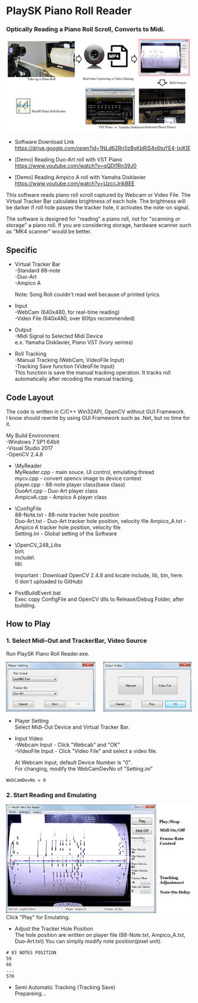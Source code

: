 # PlaySK Piano Roll Reader       
### Optically Reading a Piano Roll Scroll, Converts to Midi.

![Overall System](./README_img/Overall_System.png)

- Software Download Link  
https://drive.google.com/open?id=1NLd62Rn1izBsKbRlS4x6tuYE4-IxiKIE


- [Demo] Reading Duo-Art roll with VST Piano   
https://www.youtube.com/watch?v=qQDl1Rn39J0
 

- [Demo] Reading Ampico A roll with Yamaha Disklavier     
https://www.youtube.com/watch?v=UzccJrikBEE

This software reads piano roll scroll captured by Webcam or Video File. The Virtual Tracker Bar calculates brightness of each hole. The brightness will be darker if roll hole passes the tracker hole, it activates the note-on signal. 

The software is designed for "reading" a piano roll, not for "scanning or storage" a piano roll. If you are considering storage, hardware scanner such as "MK4 scanner" would be better. 

## Specific
- Virtual Tracker Bar   
    -Standard 88-note    
    -Duo-Art     
    -Ampico A

    Note: Song Roll couldn't read well because of printed lyrics.

- Input     
    -WebCam  (640x480, for real-time reading)    
    -Video File (640x480, over 60fps recommended)

- Output    
    -Midi Signal to Selected Midi Device    
    e.x. Yamaha Disklavier, Piano VST (Ivory serires)
    
- Roll Tracking     
    -Manual Tracking (WebCam, VideoFile Input)   
    -Tracking Save function (VideoFile Input)     
     This function is save the manual tracking operation. It tracks roll automatically after recoding the manual tracking.

## Code Layout
The code is written in C/C++ Win32API, OpenCV without GUI Framework.  
I know should rewrite by using GUI Framework such as .Net, but no time for it.

My Build Environment    
-Windows 7 SP1 64bit    
-Visual Studio 2017      
-OpenCV 2.4.8 

- \MyReader   
MyReader.cpp - main souce. UI control, emulating thread       
mycv.cpp - convert opencv image to device context   
player.cpp - 88-note player class(base class)       
DuoArt.cpp - Duo-Art player class     
AmpicoA.cpp - Ampico A player class

- \ConfigFile     
88-Note.txt - 88-note tracker hole position     
Duo-Art.txt - Duo-Art tracker hole position, velocity file
Ampico_A.txt - Ampico A tracker hole position, velocity file       
Setting.ini - Global setting of the Software

- \OpenCV_248_Libs     
bin\     
include\     
lib\     

    Important : Download OpenCV 2.4.8 and locate include, lib, bin, here.       
    (I don't uploaded to GitHub)

- PostBuildEvent.bat      
Exec copy ConfigFile and OpenCV dlls to Release/Debug Folder, after building.


## How to Play

### 1. Select Midi-Out and TrackerBar, Video Source

Run PlaySK Piano Roll Reader.exe.

![Player Setting](README_img/Player_Setting.png)    
- Player Setting      
Select Midi-Out Device and Virtual Tracker Bar.

- Input Video     
-Webcam Input - Click "Webcab" and "OK"      
-VideoFile Input - Click "Video File" and select a video file.      

    At Webcam Input, default Device Number is "0".     
For changing, modify the WebCamDevNo of "Setting.ini"      
```
WebCamDevNo = 0
```
### 2. Start Reading and Emulating

![Main U I](README_img/MainUI.png)  
Click "Play" for Emulating.     

- Adjust the Tracker Hole Position    
The hole position are written on player file (88-Note.txt, Ampico_A.txt, Duo-Art.txt)
You can simplly modify note position(pixel unit). 
```
# 83 NOTES POSITION
59
66
...
570
```
- Semi Automatic Tracking (Tracking Save)     
Prepareing...
